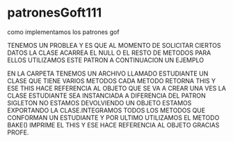 # patronesGoft111
como implementamos los patrones gof

TENEMOS UN PROBLEA Y ES QUE AL MOMENTO DE SOLICITAR CIERTOS DATOS LA CLASE ACARREA EL NULL O EL RESTO DE METODOS PARA ELLOS UTILIZAMOS ESTE PATRON A CONTINUACION UN EJEMPLO

EN LA CARPETA TENEMOS UN ARCHIVO LLAMADO ESTUDIANTE UN CLASE QUE TIENE VARIOS METODOS  CADA METODO RETORNA THIS Y ESE THIS HACE REFERENCIA AL OBJETO QUE SE VA A CREAR 
UNA VES LA CLASE ESTUDIANTE  SEA INSTANCIADA
A DIFERENCIA DEL PATRON SIGLETON NO ESTAMOS DEVOLVIENDO UN OBJETO ESTAMOS EXPORTANDO LA CLASE.INTEGRAMOS TODOS LOS METODOS QUE CONFORMAN UN ESTUDIANTE Y POR ULTIMO UTILIZAMOS 
EL METODO BAKE() IMPRIME EL THIS Y ESE HACE REFERENCIA AL OBJETO  GRACIAS PROFE.
 
 
